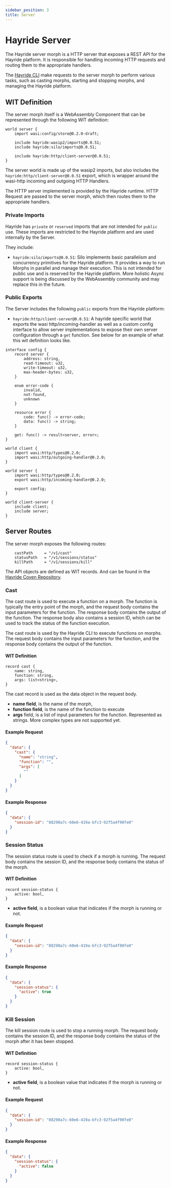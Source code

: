 ```yaml
---
sidebar_position: 3
title: Server
---
```


# Hayride Server

The Hayride server morph is a HTTP server that exposes a REST API for the Hayride platform. It is responsible for handling incoming HTTP requests and routing them to the appropriate handlers. 

The [Hayride CLI](./cli.md) make requests to the server morph to perform various tasks, such as casting morphs, starting and stopping morphs, and managing the Hayride platform.

## WIT Definition

The server morph itself is a WebAssembly Component that can be represented through the following WIT definition:

```wit
world server {
    import wasi:config/store@0.2.0-draft;

    include hayride:wasip2/imports@0.0.51;
    include hayride:silo/imports@0.0.51;

    include hayride:http/client-server@0.0.51;
}
```
The server world is made up of the wasip2 imports, but also includes the `hayride:http/client-server@0.0.51` export, which is wrapper around the wasi-http incoming and outgoing HTTP Handlers. 

The HTTP server implemented is provided by the Hayride runtime. HTTP Request are passed to the server morph, which then routes them to the appropriate handlers.

### Private Imports

Hayride has `private` or `reserved` imports that are not intended for `public` use. These imports are restricted to the Hayride platform and are used internally by the Server.

They include:

- `hayride:silo/imports@0.0.51`: Silo implements basic parallelism and concurrency primitives for the Hayride platform. It provides a way to run Morphs in parallel and manage their execution. This is not intended for public use and is reserved for the Hayride platform. More holistic Async support is being discussed by the WebAssembly community and may replace this in the future.

### Public Exports

The Server includes the following `public` exports from the Hayride platform:

- `hayride:http/client-server@0.0.51`: A hayride specific world that exports the wasi http/incoming-handler as well as a custom config interface to allow server implementations to expose their own server configuration through a `get` function. See below for an example of what this wit definition looks like.

```wit
interface config {
    record server {
        address: string,
        read-timeout: u32,
        write-timeout: u32,
        max-header-bytes: u32,
    }

    enum error-code {
        invalid,
        not-found,
        unknown
    }

    resource error {
        code: func() -> error-code;
        data: func() -> string;
    }

    get: func() -> result<server, error>;
}

world client {
    import wasi:http/types@0.2.0;
    import wasi:http/outgoing-handler@0.2.0;
}

world server {
    import wasi:http/types@0.2.0;
    export wasi:http/incoming-handler@0.2.0;

    export config;
}

world client-server {
    include client; 
    include server; 
}
```

## Server Routes 

The server morph exposes the following routes:

```
	castPath     = "/v1/cast"
	statusPath   = "/v1/sessions/status"
	killPath     = "/v1/sessions/kill"
```

The API objects are defined as WIT records. And can be found in the [Hayride Coven Repository](https://github.com/hayride-dev/core/blob/main/wit/deps/core/api.wit). 

### Cast
The cast route is used to execute a function on a morph. The function is typically the entry point of the morph, and the request body contains the input parameters for the function. The response body contains the output of the function. The response body also contains a session ID, which can be used to track the status of the function execution.

The cast route is used by the Hayride CLI to execute functions on morphs. The request body contains the input parameters for the function, and the response body contains the output of the function.

#### WIT Definition
```
record cast {
    name: string,
    function: string,
    args: list<string>,
}
```

The cast record is used as the data object in the request body. 

- **name field**, is the name of the morph, 
- **function field**, is the name of the function to execute
- **args** field, is a list of input parameters for the function. Represented as strings. More complex types are not supported yet.

#### Example Request
```json
{
  "data": {
    "cast": {
      "name": "string",
      "function": "",
      "args": [
        ""
      ]
    }
  }
}
```

#### Example Response
```json
{
  "data": {
    "session-id": "88290a7c-60e6-419a-bfc3-92f5a4f90fe0"
  }
}
```

### Session Status

The session status route is used to check if a morph is running. The request body contains the session ID, and the response body contains the status of the morph. 

#### WIT Definition
```   
record session-status {
    active: bool,
}
```

- **active field**, is a boolean value that indicates if the morph is running or not.

#### Example Request
```json
{
  "data": {
    "session-id": "88290a7c-60e6-419a-bfc3-92f5a4f90fe0"
  }
}
```
#### Example Response
```json
{
  "data": {
    "session-status": {
      "active": true
    }
  }
}
```

### Kill Session
The kill session route is used to stop a running morph. The request body contains the session ID, and the response body contains the status of the morph after it has been stopped.

#### WIT Definition
```
record session-status {
    active: bool,
}
```

- **active field**, is a boolean value that indicates if the morph is running or not.

#### Example Request
```json
{
  "data": {
    "session-id": "88290a7c-60e6-419a-bfc3-92f5a4f90fe0"
  }
}
```
#### Example Response
```json
{
  "data": {
    "session-status": {
      "active": false
    }
  }
}
```